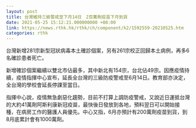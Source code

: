 ```yaml
---
layout: post
title: 台灣維持三級警戒至下月14日　2百萬劑疫苗下月到貨
date: 2021-05-25 15:12:21.000000000 +08:00
link: https://news.rthk.hk/rthk/ch/component/k2/1592559-20210525.htm
categories: rthk
---
```


台灣新增281宗新型冠狀病毒本土確診個案，另有261宗校正回歸本土病例，再多6名確診患者死亡。

新增確診個案繼續以雙北市佔最多，其中新北有154宗，台北佔49宗。因應疫情持續，疫情指揮中心宣布，延長全台灣的三級防疫警戒至6月14日。教育部亦決定，全台灣的學校會延長停課至當日。

指揮中心說，疫情無急劇惡化趨勢，目前不打算上調防疫警戒，又說近日運抵台灣的大約41萬劑阿斯利康新冠疫苗，最快後日發放到各地，預料翌日可以開始接種，在病房工作的醫護人員優先。中心又指，6月亦預計有200萬劑疫苗到貨，到8月底累計會有1000萬劑。
